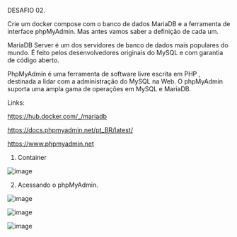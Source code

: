 DESAFIO 02.

Crie um docker compose com o banco de dados MariaDB e a ferramenta de interface phpMyAdmin. 
Mas antes vamos saber a definição de cada um.

MariaDB Server é um dos servidores de banco de dados mais populares do mundo. É feito pelos desenvolvedores originais do MySQL e com garantia de código aberto.

PhpMyAdmin é uma ferramenta de software livre escrita em PHP , destinada a lidar com a administração do MySQL na Web. O phpMyAdmin suporta uma ampla gama de operações em MySQL e MariaDB. 

Links:

https://hub.docker.com/_/mariadb

https://docs.phpmyadmin.net/pt_BR/latest/

https://www.phpmyadmin.net

1. Container

![image](https://github.com/andreelidio/desafio-profissional-docker/assets/97263573/a2cb33dc-74ba-4ed5-a182-41eb446e01cf)


2. Acessando o phpMyAdmin.

![image](https://github.com/andreelidio/desafio-profissional-docker/assets/97263573/4a582209-085d-4edf-afef-069365b5d284)

![image](https://github.com/andreelidio/desafio-profissional-docker/assets/97263573/e63630b0-ad67-4fc3-8806-ee560720824c)

![image](https://github.com/andreelidio/desafio-profissional-docker/assets/97263573/2a7cabc4-d5ad-49f9-a9eb-ce05e8c00b7f)








